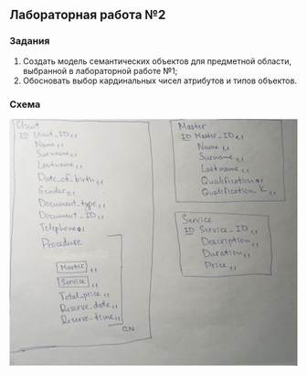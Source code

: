 ## Лабораторная работа №2
### Задания
1. Cоздать модель семантических объектов для предметной области, выбранной в лабораторной работе №1;
2. Обосновать выбор кардинальных чисел атрибутов и типов объектов.

### Схема
![Схема базы данных](./2.jpg)